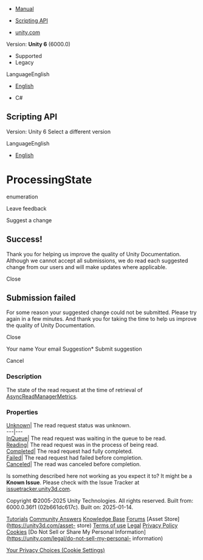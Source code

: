 [ ]()

  * [Manual](../Manual/index.html)
  * [Scripting API](../ScriptReference/index.html)

  * [unity.com](https://unity.com/)

Version: **Unity 6** (6000.0)

  * Supported
  * Legacy

LanguageEnglish

  * [English]()

  * C#

[ ](https://docs.unity3d.com)

## Scripting API

Version: Unity 6 Select a different version

LanguageEnglish

  * [English]()

# ProcessingState

enumeration

Leave feedback

Suggest a change

## Success!

Thank you for helping us improve the quality of Unity Documentation. Although
we cannot accept all submissions, we do read each suggested change from our
users and will make updates where applicable.

Close

## Submission failed

For some reason your suggested change could not be submitted. Please <a>try
again</a> in a few minutes. And thank you for taking the time to help us
improve the quality of Unity Documentation.

Close

Your name Your email Suggestion* Submit suggestion

Cancel

[ ]()

### Description

The state of the read request at the time of retrieval of
[AsyncReadManagerMetrics](Unity.IO.LowLevel.Unsafe.AsyncReadManagerMetrics.html).

### Properties

[Unknown](Unity.IO.LowLevel.Unsafe.ProcessingState.Unknown.html)| The read
request status was unknown.  
---|---  
[InQueue](Unity.IO.LowLevel.Unsafe.ProcessingState.InQueue.html)| The read
request was waiting in the queue to be read.  
[Reading](Unity.IO.LowLevel.Unsafe.ProcessingState.Reading.html)| The read
request was in the process of being read.  
[Completed](Unity.IO.LowLevel.Unsafe.ProcessingState.Completed.html)| The read
request had fully completed.  
[Failed](Unity.IO.LowLevel.Unsafe.ProcessingState.Failed.html)| The read
request had failed before completion.  
[Canceled](Unity.IO.LowLevel.Unsafe.ProcessingState.Canceled.html)| The read
was canceled before completion.  
  
Is something described here not working as you expect it to? It might be a
**Known Issue**. Please check with the Issue Tracker at
[issuetracker.unity3d.com](https://issuetracker.unity3d.com).

Copyright ©2005-2025 Unity Technologies. All rights reserved. Built from:
6000.0.36f1 (02b661dc617c). Built on: 2025-01-14.

[Tutorials](https://unity3d.com/learn) [Community
Answers](https://answers.unity3d.com) [Knowledge
Base](https://support.unity3d.com/hc/en-us)
[Forums](https://forum.unity3d.com) [Asset Store](https://unity3d.com/asset-
store) [Terms of use](https://docs.unity3d.com/Manual/TermsOfUse.html)
[Legal](https://unity.com/legal) [Privacy
Policy](https://unity.com/legal/privacy-policy)
[Cookies](https://unity.com/legal/cookie-policy) [Do Not Sell or Share My
Personal Information](https://unity.com/legal/do-not-sell-my-personal-
information)

[Your Privacy Choices (Cookie Settings)](javascript:void\(0\);)

